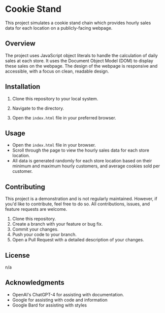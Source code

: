 # Cookie Stand

This project simulates a cookie stand chain which provides hourly sales data for each location on a publicly-facing webpage.

## Overview

The project uses JavaScript object literals to handle the calculation of daily sales at each store. It uses the Document Object Model (DOM) to display these sales on the webpage. The design of the webpage is responsive and accessible, with a focus on clean, readable design.

## Installation

1. Clone this repository to your local system.

2. Navigate to the directory.

3. Open the `index.html` file in your preferred browser.

## Usage

- Open the `index.html` file in your browser.
- Scroll through the page to view the hourly sales data for each store location.
- All data is generated randomly for each store location based on their minimum and maximum hourly customers, and average cookies sold per customer.

## Contributing

This project is a demonstration and is not regularly maintained. However, if you'd like to contribute, feel free to do so. All contributions, issues, and feature requests are welcome.

1. Clone this repository.
2. Create a branch with your feature or bug fix.
3. Commit your changes.
4. Push your code to your branch.
5. Open a Pull Request with a detailed description of your changes.

## License

n/a

## Acknowledgments

- OpenAI's ChatGPT-4 for assisting with documentation.
- Google for assisting with code and information
- Google Bard for assisting with styles
